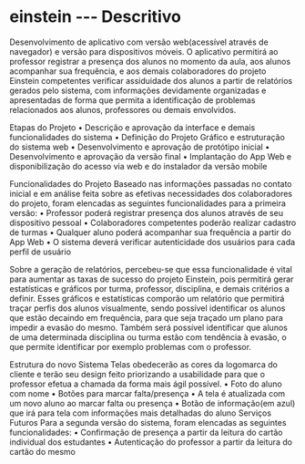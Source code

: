 # einstein   --- Descritivo

Desenvolvimento de aplicativo com versão web(acessível através de navegador) e versão para dispositivos móveis. O aplicativo permitirá ao professor registrar a presença dos alunos no momento da aula, aos alunos acompanhar sua frequência, e aos demais colaboradores do projeto Einstein competentes verificar assiduidade dos alunos a partir de relatórios gerados pelo sistema, com informações devidamente organizadas e apresentadas de forma que permita a identificação de problemas relacionados aos alunos, professores ou demais envolvidos.

Etapas do Projeto
• Descrição e aprovação da interface e demais funcionalidades do sistema
• Definição do Projeto Gráfico e estruturação do sistema web
• Desenvolvimento e aprovação de protótipo inicial
• Desenvolvimento e aprovação da versão final
• Implantação do App Web e disponibilização do acesso via web e do instalador da versão mobile

Funcionalidades do Projeto
Baseado nas informações passadas no contato inicial e em análise feita sobre as efetivas necessidades dos colaboradores do projeto, foram elencadas as seguintes funcionalidades para a primeira versão:
• Professor poderá registrar presença dos alunos através de seu dispositivo pessoal
• Colaboradores competentes poderão realizar cadastro de turmas
• Qualquer aluno poderá acompanhar sua frequência a partir do App Web
• O sistema deverá verificar autenticidade dos usuários para cada perfil de usuário

Sobre a geração de relatórios, percebeu-se que essa funcionalidade é vital para aumentar as taxas de sucesso do projeto Einstein, pois permitirá gerar estatísticas e gráficos por turma, professor, disciplina, e demais critérios a definir. Esses gráficos e estatísticas comporão um relatório que permitirá traçar perfis dos alunos visualmente, sendo possível identificar os alunos que estão decaindo em frequência, para que seja traçado um plano para impedir a evasão do mesmo.
Também será possível identificar que alunos de uma determinada disciplina ou turma estão com tendência à evasão, o que permite identificar por exemplo problemas com o professor.

Estrutura do novo Sistema
Telas obedecerão as cores da logomarca do cliente e terão seu design feito priorizando a usabilidade para que o professor efetua a chamada da forma mais ágil possível.
• Foto do aluno com nome
• Botões para marcar falta/presença
• A tela é atualizada com um novo aluno ao marcar falta ou presença
• Botão de informação(em azul) que irá para tela com informações mais detalhadas do aluno
Serviços Futuros
Para a segunda versão do sistema, foram elencadas as seguintes funcionalidades:
• Confirmação de presença a partir da leitura do cartão individual dos estudantes
• Autenticação do professor a partir da leitura do cartão do mesmo
